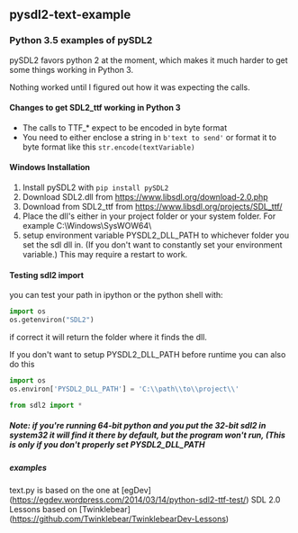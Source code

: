 ## pysdl2-text-example

### Python 3.5 examples of pySDL2

pySDL2 favors python 2 at the moment, which makes it much harder to get some things working in Python 3.

Nothing worked until I figured out how it was expecting the calls.

#### Changes to get SDL2_ttf working in Python 3

* The calls to TTF_* expect to be encoded in byte format
* You need to either enclose a string in `b'text to send'` or format it to byte format like this `str.encode(textVariable)`
 

#### Windows Installation

1. Install pySDL2 with `pip install pySDL2`
2. Download SDL2.dll from https://www.libsdl.org/download-2.0.php
3. Download from SDL2_ttf from https://www.libsdl.org/projects/SDL_ttf/
4. Place the dll's either in your project folder or your system folder.
   For example C:\Windows\SysWOW64\
5. setup environment variable PYSDL2_DLL_PATH to whichever folder you set the sdl dll in. (If you don't want to constantly set your environment variable.) This may require a restart to work.

#### Testing sdl2 import

you can test your path in ipython or the python shell with:

```python
import os
os.getenviron("SDL2")
```

if correct it will return the folder where it finds the dll.

If you don't want to setup PYSDL2_DLL_PATH before runtime you can also do this
```python
import os
os.environ['PYSDL2_DLL_PATH'] = 'C:\\path\\to\\project\\'

from sdl2 import *
```

##### Note: if you're running 64-bit python and you put the 32-bit sdl2 in system32 it will find it there by default, but the program won't run, (This is only if you don't properly set PYSDL2_DLL_PATH

##### examples
text.py is based on the one at [egDev] (https://egdev.wordpress.com/2014/03/14/python-sdl2-ttf-test/)
SDL 2.0 Lessons based on [Twinklebear] (https://github.com/Twinklebear/TwinklebearDev-Lessons)
